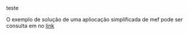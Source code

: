 teste



O exemplo de solução de uma apliocação simplificada de mef pode ser consulta em no [link](https://nbviewer.jupyter.org/github/wmpjrufg/INTRODUCAO_MEF/blob/gh-pages/notebook1.ipynb)
